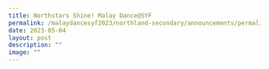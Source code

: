 ```yaml
---
title: Northstars Shine! Malay Dance@SYF
permalink: /malaydancesyf2023/northland-secondary/announcements/permalink/
date: 2023-05-04
layout: post
description: ""
image: ""
---
```

